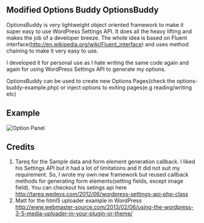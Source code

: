 Modified Options Buddy
OptionsBuddy
-------------

OptionsBuddy is very lightweight object oriented framework to make it super easy to use WordPress Settings API. It does all the heavy lifting and makes the job of a developer breeze.
The whole idea is based on Fluent interface(http://en.wikipedia.org/wiki/Fluent_interface) and uses method chaining to make it very easy to use.

I developed it for personal use as I hate writing the same code again and again for using WordPress Settings API to generate my options.

OptionsBuddy can be used to create new Options Pages(check the options-buddy-example.php) or inject options to exiting pages(e.g reading/writing etc)

Example
----------

![Option Panel](https://raw.github.com/sbrajesh/options-buddy/master/screenshot.png "An example of Settings Page generated via the options-buddy-example.php")

Credits
-------- 
1. Tareq for the Sample data and form element generation callback. I liked his Settings API but it had a lot of limitations and It did not suit my requirement. So, I wrote my own new framework but reused callback methods for generating form elements(setting fields, except image field).
You can checkout his setings api here http://tareq.wedevs.com/2012/06/wordpress-settings-api-php-class
2. Matt for the html5 uploader example in WordPress  http://www.webmaster-source.com/2013/02/06/using-the-wordpress-3-5-media-uploader-in-your-plugin-or-theme/
